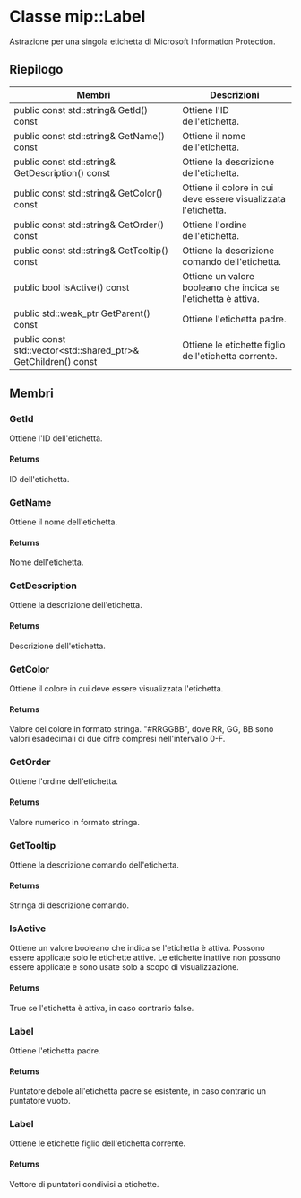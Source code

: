 # <a name="class-miplabel"></a>Classe mip::Label 
Astrazione per una singola etichetta di Microsoft Information Protection.
  
## <a name="summary"></a>Riepilogo
 Membri                        | Descrizioni                                
--------------------------------|---------------------------------------------
public const std::string& GetId() const  |  Ottiene l'ID dell'etichetta.
public const std::string& GetName() const  |  Ottiene il nome dell'etichetta.
public const std::string& GetDescription() const  |  Ottiene la descrizione dell'etichetta.
public const std::string& GetColor() const  |  Ottiene il colore in cui deve essere visualizzata l'etichetta.
public const std::string& GetOrder() const  |  Ottiene l'ordine dell'etichetta.
public const std::string& GetTooltip() const  |  Ottiene la descrizione comando dell'etichetta.
public bool IsActive() const  |  Ottiene un valore booleano che indica se l'etichetta è attiva.
public std::weak_ptr<Label> GetParent() const  |  Ottiene l'etichetta padre.
public const std::vector<std::shared_ptr<Label>>& GetChildren() const  |  Ottiene le etichette figlio dell'etichetta corrente.
  
## <a name="members"></a>Membri
  
### <a name="getid"></a>GetId
Ottiene l'ID dell'etichetta.
  
#### <a name="returns"></a>Returns
ID dell'etichetta.
  
### <a name="getname"></a>GetName
Ottiene il nome dell'etichetta.
  
#### <a name="returns"></a>Returns
Nome dell'etichetta.
  
### <a name="getdescription"></a>GetDescription
Ottiene la descrizione dell'etichetta.
  
#### <a name="returns"></a>Returns
Descrizione dell'etichetta.
  
### <a name="getcolor"></a>GetColor
Ottiene il colore in cui deve essere visualizzata l'etichetta.
  
#### <a name="returns"></a>Returns
Valore del colore in formato stringa. "#RRGGBB", dove RR, GG, BB sono valori esadecimali di due cifre compresi nell'intervallo 0-F.
  
### <a name="getorder"></a>GetOrder
Ottiene l'ordine dell'etichetta.
  
#### <a name="returns"></a>Returns
Valore numerico in formato stringa.
  
### <a name="gettooltip"></a>GetTooltip
Ottiene la descrizione comando dell'etichetta.
  
#### <a name="returns"></a>Returns
Stringa di descrizione comando.
  
### <a name="isactive"></a>IsActive
Ottiene un valore booleano che indica se l'etichetta è attiva.
Possono essere applicate solo le etichette attive. Le etichette inattive non possono essere applicate e sono usate solo a scopo di visualizzazione. 
  
#### <a name="returns"></a>Returns
True se l'etichetta è attiva, in caso contrario false.
  
### <a name="label"></a>Label
Ottiene l'etichetta padre.
  
#### <a name="returns"></a>Returns
Puntatore debole all'etichetta padre se esistente, in caso contrario un puntatore vuoto.
  
### <a name="label"></a>Label
Ottiene le etichette figlio dell'etichetta corrente.
  
#### <a name="returns"></a>Returns
Vettore di puntatori condivisi a etichette.